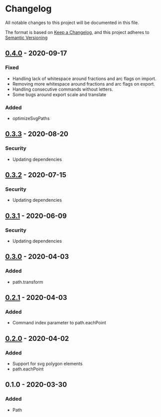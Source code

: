 # Changelog
All notable changes to this project will be documented in this file.

The format is based on [Keep a Changelog](https://keepachangelog.com/en/1.0.0/),
and this project adheres to [Semantic Versioning](https://semver.org/spec/v2.0.0.html)

## [0.4.0] - 2020-09-17
### Fixed
- Handling lack of whitespace around fractions and arc flags on import.
- Removing more whitespace around fractions and arc flags on export.
- Handling consecutive commands without letters.
- Some bugs around export scale and translate

### Added
- optimizeSvgPaths

## [0.3.3] - 2020-08-20
### Security
- Updating dependencies

## [0.3.2] - 2020-07-15
### Security
- Updating dependencies

## [0.3.1] - 2020-06-09
### Security
- Updating dependencies

## [0.3.0] - 2020-04-03
### Added
- path.transform

## [0.2.1] - 2020-04-03
### Added
- Command index parameter to path.eachPoint

## [0.2.0] - 2020-04-02
### Added
- Support for svg polygon elements
- path.eachPoint

## 0.1.0 - 2020-03-30
### Added
- Path

[0.4.0]: https://github.com/DarrenPaulWright/pathinator/compare/v0.3.3...v0.4.0
[0.3.3]: https://github.com/DarrenPaulWright/pathinator/compare/v0.3.2...v0.3.3
[0.3.2]: https://github.com/DarrenPaulWright/pathinator/compare/v0.3.1...v0.3.2
[0.3.1]: https://github.com/DarrenPaulWright/pathinator/compare/v0.3.0...v0.3.1
[0.3.0]: https://github.com/DarrenPaulWright/pathinator/compare/v0.2.1...v0.3.0
[0.2.1]: https://github.com/DarrenPaulWright/pathinator/compare/v0.2.0...v0.2.1
[0.2.0]: https://github.com/DarrenPaulWright/pathinator/compare/v0.1.0...v0.2.0
